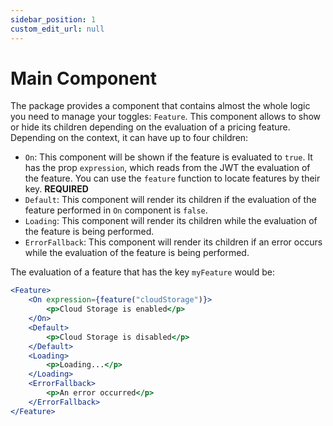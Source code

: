 ```yaml
---
sidebar_position: 1
custom_edit_url: null
---
```


# Main Component

The package provides a component that contains almost the whole logic you need to manage your toggles: `Feature`. This component allows to show or hide its children depending on the evaluation of a pricing feature. Depending on the context, it can have up to four children:
- `On`: This component will be shown if the feature is evaluated to `true`. It has the prop `expression`, which reads from the JWT the evaluation of the feature. You can use the `feature` function to locate features by their key. **REQUIRED**
- `Default`: This component will render its children if the evaluation of the feature performed in `On` component is `false`.
- `Loading`: This component will render its children while the evaluation of the feature is being performed.
- `ErrorFallback`: This component will render its children if an error occurs while the evaluation of the feature is being performed.

The evaluation of a feature that has the key `myFeature` would be:

```jsx
<Feature>
    <On expression={feature("cloudStorage")}>
        <p>Cloud Storage is enabled</p>
    </On>
    <Default>
        <p>Cloud Storage is disabled</p>
    </Default>
    <Loading>
        <p>Loading...</p>
    </Loading>
    <ErrorFallback>
        <p>An error occurred</p>
    </ErrorFallback>
</Feature>
```